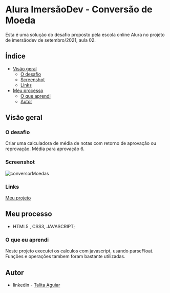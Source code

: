 # Alura ImersãoDev - Conversão de Moeda

Esta é uma solução do desafio proposto pela escola online Alura no projeto de imersãodev de setembro/2021, aula 02. 

## Índice

- [Visão geral](#Visão-geral)
  - [O desafio](#O-desafio)
  - [Screenshot](#Screenshot)
  - [Links](#Links)
- [Meu processo](#Meu-processo)
    - [O que aprendi](#O-que-eu-aprendi)
    - [Autor](#Autor)


## Visão geral 

### O desafio

 Criar uma calculadora de média de notas com retorno de aprovação ou reprovação. Média para aprovação 6. 

### Screenshot
![conversorMoedas](https://user-images.githubusercontent.com/87323173/133462218-7d412fbb-b7e6-448a-9645-db18f7baa47c.png)

### Links 
[Meu projeto](https://codepen.io/talita-aguiar/pen/BaZwpjZ?editors=1010)

## Meu processo

- HTML5 , CSS3, JAVASCRIPT; 


### O que eu aprendi
Neste projeto executei os calculos com javascript, usando parseFloat. Funções e operações tambem foram bastante utilizadas. 

## Autor 

 - linkedin - [Talita Aguiar](https://www.linkedin.com/in/talita-aguiar/)

